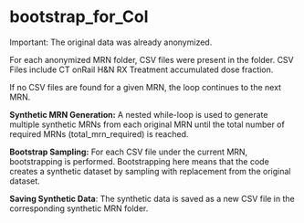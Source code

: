 # bootstrap_for_Col


Important:
The original data was already anonymized.

For each anonymized MRN folder, CSV files were present in the folder.
CSV Files include CT onRail H&N RX Treatment accumulated dose fraction.

If no CSV files are found for a given MRN, the loop continues to the next MRN.

**Synthetic MRN Generation:**
A nested while-loop is used to generate multiple synthetic MRNs from each original MRN until the total number of required MRNs (total_mrn_required) is reached.

**Bootstrap Sampling:**
For each CSV file under the current MRN, bootstrapping is performed. 
Bootstrapping here means that the code creates a synthetic dataset by sampling with replacement from the original dataset.

**Saving Synthetic Data**:
The synthetic data is saved as a new CSV file in the corresponding synthetic MRN folder.
